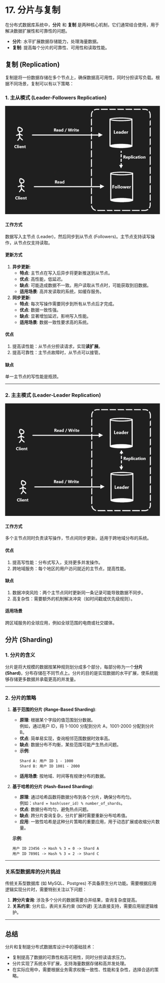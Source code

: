 # 17. 分片与复制

在分布式数据库系统中，**分片** 和 **复制** 是两种核心机制，它们通常结合使用，用于解决数据扩展性和可靠性的问题。

- **分片**: 水平扩展数据存储能力，处理海量数据。
- **复制**: 提高每个分片的可靠性、可用性和读取性能。

## 复制 (Replication)

复制是将一份数据存储在多个节点上，确保数据高可用性，同时分担读写负载。根据不同场景，复制可以有以下策略：

### 1. 主从模式 (Leader-Followers Replication)

![](../image/system-13.png)

#### 工作方式

数据写入主节点 (Leader)，然后同步到从节点 (Followers)。主节点支持读写操作，从节点仅支持读取。

#### 更新方式

1. **异步更新**:
   - **特点**: 主节点在写入后异步将更新推送到从节点。
   - **优点**: 高性能，低延迟。
   - **缺点**: 可能造成数据不一致。用户读取从节点时，可能获取到旧数据。
   - **适用场景**: 高并发读取的系统，如缓存服务。
2. **同步更新**:
   - **特点**: 每次写操作需要同步到所有从节点后才完成。
   - **优点**: 数据一致性强。
   - **缺点**: 显著增加延迟，影响写入性能。
   - **适用场景**: 数据一致性要求高的系统。

#### 优点

1. 提高读性能：从节点分担读请求，实现**读扩展**。
2. 提高可靠性：主节点故障时，从节点可以接管。

#### 缺点

单一主节点的写性能是瓶颈。

---

### 2. 主主模式 (Leader-Leader Replication)

![](../image/system-14.png)

#### 工作方式

多个主节点同时负责读写操作，节点间同步更新。适用于跨地域分布的系统。

#### 优点

1. 提高写性能：分布式写入，支持更多并发操作。
2. 跨地域服务：每个地区的用户访问就近的主节点，提高性能。

#### 缺点

1. 数据冲突风险：两个主节点同时更新同一条记录可能导致数据不同步。
2. 高复杂性：需要额外的机制解决冲突（如时间戳或优先级规则）。

#### 适用场景

跨区域服务的全球应用，例如全球范围的电商或社交媒体。

## 分片 (Sharding)

### 1. 分片的含义

分片是将大规模的数据按某种规则划分成多个部分，每部分称为一个**分片 (Shard)**，分布存储在不同节点上。分片的目的是实现数据的水平扩展，使系统能够存储更多数据并承载更高的并发量。

---

### 2. 分片的策略

1. **基于范围的分片 (Range-Based Sharding)**:

   - **原理**: 根据某个字段的值范围划分数据。  
     例如，通过用户 ID，将 1-1000 分配到分片 A，1001-2000 分配到分片 B。
   - **优点**: 简单易实现，查询相邻范围数据时效率高。
   - **缺点**: 数据分布不均衡，某些范围可能产生热点问题。
   - **示例**:
     ```
     Shard A: 用户 ID 1 - 1000
     Shard B: 用户 ID 1001 - 2000
     ```
   - **适用场景**: 按地域、时间等有规律分布的数据。

2. **基于哈希的分片 (Hash-Based Sharding)**:

   - **原理**: 通过哈希函数将数据分布到各个分片，确保分布均匀。  
     例如：`shard = hash(user_id) % number_of_shards`。
   - **优点**: 数据分布均匀，避免热点问题。
   - **缺点**: 跨分片查询复杂，分片扩展时需要重新分布哈希值。
   - **应用**: 一致性哈希是这种分片策略的重要应用，用于动态扩展或收缩分片数量。

   **示例**:

   ```text
   用户 ID 23456 -> Hash % 3 = 0 -> Shard A
   用户 ID 78901 -> Hash % 3 = 2 -> Shard C
   ```

---

### 关系型数据库的分片挑战

传统关系型数据库 (如 MySQL、Postgres) 不具备原生分片功能。需要根据应用逻辑实现分片时，需要特别关注以下问题：

1. **跨分片查询**: 涉及多个分片的数据需要合并结果，查询复杂度提高。
2. **关系约束**: 分片后，表间关系约束 (如外键) 无法直接支持，需要应用层逻辑维护。

---

## 总结

分片和复制是分布式数据库设计中的基础技术：

- 复制提高了数据的可靠性和高可用性，同时分担读请求压力。
- 分片实现了系统水平扩展，支持海量数据存储和高并发处理。
- 在实际应用中，需要根据业务需求权衡一致性、性能和复杂性，选择合适的策略。
